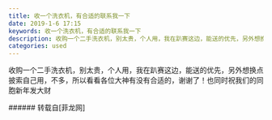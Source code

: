 ```yaml
---
title: 收一个洗衣机，有合适的联系我一下
date: 2019-1-6 17:15
keywords: 收一个洗衣机，有合适的联系我一下
description: 收购一个二手洗衣机，别太贵，个人用，我在趴赛这边，能送的优先，另外想换点披索自己用，不多，所以看看各位大神有没有合适的，谢谢了！也同时祝我们的同胞新年发大财
categories: used
---
```

<td class="t_f" id="postmessage_2626974">

收购一个二手洗衣机，别太贵，个人用，我在趴赛这边，能送的优先，另外想换点披索自己用，不多，所以看看各位大神有没有合适的，谢谢了！也同时祝我们的同胞新年发大财<img alt="" border="0" class="zoom" data-cf-modified-6e2ee2ef5514ccc41fea67f5-="" file="http://www.flw.ph//mobcent//app/data/phiz/default/06.png" id="aimg_FxxZJ" lazyloadthumb="1" onclick="" onmouseover="" src="http://www.flw.ph//mobcent//app/data/phiz/default/06.png"/><img alt="" border="0" class="zoom" data-cf-modified-6e2ee2ef5514ccc41fea67f5-="" file="http://www.flw.ph//mobcent//app/data/phiz/default/06.png" id="aimg_VhM5V" lazyloadthumb="1" onclick="" onmouseover="" src="http://www.flw.ph//mobcent//app/data/phiz/default/06.png"/><br/>
</td>
###### 转载自[菲龙网]